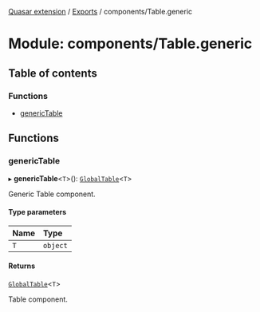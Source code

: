 [Quasar extension](../index.md) / [Exports](../modules.md) / components/Table.generic

# Module: components/Table.generic

## Table of contents

### Functions

- [genericTable](components_Table_generic.md#generictable)

## Functions

### genericTable

▸ **genericTable**<`T`\>(): [`GlobalTable`](components_Table_extras.md#globaltable)<`T`\>

Generic Table component.

#### Type parameters

| Name | Type |
| :------ | :------ |
| `T` | `object` |

#### Returns

[`GlobalTable`](components_Table_extras.md#globaltable)<`T`\>

Table component.
